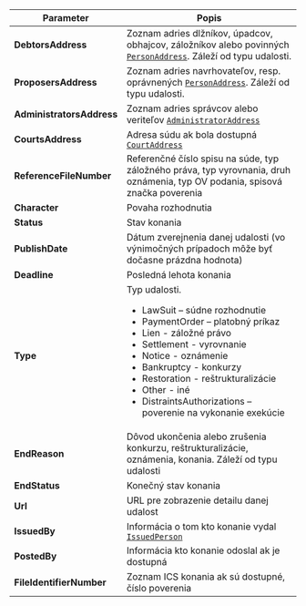 | Parameter | Popis |
| ----------- | ----------- |
| **DebtorsAddress** | Zoznam adries dlžníkov, úpadcov, obhajcov, záložníkov alebo povinných [`PersonAddress`](#PersonAddress). Záleží od typu udalosti.|
| **ProposersAddress** | Zoznam adries navrhovateľov, resp. oprávnených [`PersonAddress`](#PersonAddress). Záleží od typu udalosti. |
| **AdministratorsAddress** | Zoznam adries správcov alebo veriteľov [`AdministratorAddress`](#AdministratorAddress) |
| **CourtsAddress** | Adresa súdu ak bola dostupná [`CourtAddress`](#CourtAddress) |
| **ReferenceFileNumber** | Referenčné číslo spisu na súde, typ záložného práva, typ vyrovnania, druh oznámenia, typ OV podania, spisová značka poverenia |
| **Character** | Povaha rozhodnutia |
| **Status** | Stav konania |
| **PublishDate** | Dátum zverejnenia danej udalosti (vo výnimočných prípadoch môže byť dočasne prázdna hodnota) |
| **Deadline** | Posledná lehota konania |
| **Type** |Typ udalosti. <ul><li>LawSuit – súdne rozhodnutie</li><li>PaymentOrder – platobný príkaz</li><li>Lien - záložné právo</li><li>Settlement - vyrovnanie</li><li>Notice - oznámenie</li><li>Bankruptcy - konkurzy</li><li>Restoration - reštrukturalizácie </li><li>Other - iné</li><li>DistraintsAuthorizations – poverenie na vykonanie exekúcie</li></ul> |
| **EndReason** | Dôvod ukončenia alebo zrušenia konkurzu, reštrukturalizácie, oznámenia, konania. Záleží od typu udalosti  |
| **EndStatus** | Konečný stav konania |
| **Url** | URL pre zobrazenie detailu danej udalost |
| **IssuedBy** | Informácia o tom kto konanie vydal [`IssuedPerson`](#IssuedPerson) |
| **PostedBy** | Informácia kto konanie odoslal ak je dostupná |
| **FileIdentifierNumber** | Zoznam ICS konania ak sú dostupné, číslo poverenia |